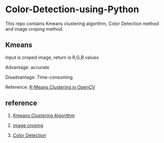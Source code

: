 # Color-Detection-using-Python

This repo contains Kmeans clustering algorithm, Color Detection method and image croping method.

## Kmeans

Input is croped image, return is R,G,B values

Advantage: accurate

Disadvantage: Time-consuming

Reference:  [K-Means Clustering in OpenCV](https://docs.opencv.org/3.0-beta/doc/py_tutorials/py_ml/py_kmeans/py_kmeans_opencv/py_kmeans_opencv.html)

## reference
1. [Kmeans Clustering Algorithm](https://github.com/walton-wang929/Color_Recognition/blob/master/Color_Recognition_Kmeans.py)

2. [image croping](https://www.pyimagesearch.com/2015/03/09/capturing-mouse-click-events-with-python-and-opencv/)

3. [Color Detection](https://data-flair.training/blogs/project-in-python-colour-detection/)
